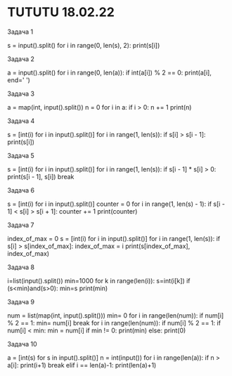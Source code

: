 # TUTUTU 18.02.22
   Задача 1

s = input().split()
for i in range(0, len(s), 2):
print(s[i])

   Задача 2

a = input().split()
for i in range(0, len(a)):
if int(a[i]) % 2 == 0:
print(a[i], end=' ')

   Задача 3

a = map(int, input().split())
n = 0
for i in a:
if i > 0:
n += 1
print(n)

   Задача 4

s = [int(i) for i in input().split()]
for i in range(1, len(s)):
if s[i] > s[i - 1]:
print(s[i])

   Задача 5

s = [int(i) for i in input().split()]
for i in range(1, len(s)):
if s[i - 1] * s[i] > 0:
print(s[i - 1], s[i])
break

   Задача 6

s = [int(i) for i in input().split()]
counter = 0
for i in range(1, len(s) - 1):
if s[i - 1] < s[i] > s[i + 1]:
counter += 1
print(counter)

   Задача 7

index_of_max = 0
s = [int(i) for i in input().split()]
for i in range(1, len(s)):
if s[i] > s[index_of_max]:
index_of_max = i
print(s[index_of_max], index_of_max)

   Задача 8

i=list(input().split())
min=1000
for k in range(len(i)):
s=int(i[k])
if (s<min)and(s>0):
min=s
print(min)

   Задача 9

num = list(map(int, input().split()))
min= 0
for i in range(len(num)):
if num[i] % 2 == 1:
min= num[i]
break
for i in range(len(num)):
if num[i] % 2 == 1:
if num[i] < min:
min = num[i]
if min != 0:
print(min)
else:
print(0)

   Задача 10

a = [int(s) for s in input().split()]
n = int(input())
for i in range(len(a)):
if n > a[i]:
print(i+1)
break
elif i == len(a)-1:
print(len(a)+1)
